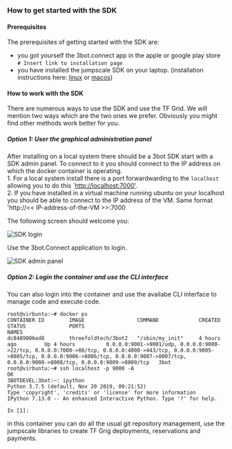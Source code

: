 ### How to get started with the SDK

#### Prerequisites
The prerequisites of getting started with the SDK are:
- you got yourself the 3bot.connect app in the apple or google play store `# Insert link to installation page`
- you have installed the jumpscale SDK on your laptop.  (installation instructions here: [linux](https://github.com/threefoldfoundation/info_threefold/blob/development/docs/wikieditors/installation_linux.md) or [macos](https://github.com/threefoldfoundation/info_threefold/blob/development/docs/wikieditors/installation_macos.md))

#### How to work with the SDK

There are numerous ways to use the SDK and use the TF Grid.  We will mention two ways which are the two ones we prefer.  Obviously you might find other methods work better for you.

##### Option 1:  User the graphical administration panel

After installing on a local system there should be a 3bot SDK start with a SDK admin panel.  To connect to it you should connect to the IP address on which the docker container is operating.  
    1. For a local system install there is a port forwardwarding to the `localhost` allowing you to do this `[http://localhost:7000'](http://localhost:7000).  
    2. If you have installed in a virtual machine running ubuntu on your localhost you should be able to connect to the IP address of the VM.  Same format 'http://<< IP-address-of-the-VM >>:7000

The following screen should welcome you:

![SDK login](/grid/peer2peer_storage_compute/img/SDK_login.png)

Use the 3bot.Connect application to login.

![SDK admin panel](/grid/peer2peer_storage_compute/img/SDK_admin_panel.png)

##### Option 2: Login the container and use the CLI interface
You can also login into the container and use the availabe CLI interface to manage code and execute code.

```
root@virbuntu:~# docker ps
CONTAINER ID        IMAGE                 COMMAND             CREATED             STATUS              PORTS                                                                                                                                                                                                               NAMES
dc8489006ed8        threefoldtech/3bot2   "/sbin/my_init"     4 hours ago         Up 4 hours          0.0.0.0:9001->9001/udp, 0.0.0.0:9000->22/tcp, 0.0.0.0:7000->80/tcp, 0.0.0.0:4000->443/tcp, 0.0.0.0:9005->8005/tcp, 0.0.0.0:9006->8006/tcp, 0.0.0.0:9007->8007/tcp, 0.0.0.0:9008->8008/tcp, 0.0.0.0:9009->8009/tcp   3bot
root@virbuntu:~# ssh localhost -p 9000 -A
OK
3BOTDEVEL:3bot:~: ipython
Python 3.7.5 (default, Nov 20 2019, 09:21:52)
Type 'copyright', 'credits' or 'license' for more information
IPython 7.13.0 -- An enhanced Interactive Python. Type '?' for help.

In [1]:
```
in this container you can do all the usual git repository management, use the jumpscale libraries to create TF Grig deployments, reservations and payments.